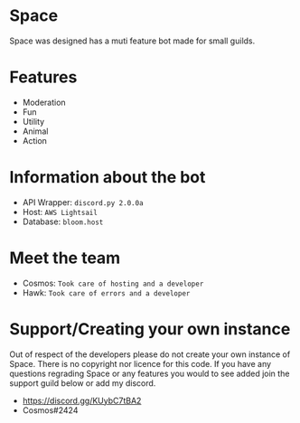 # Space
Space was designed has a muti feature bot made for small guilds. 


# Features 
- Moderation 
- Fun 
- Utility
- Animal 
- Action 

# Information about the bot 
- API Wrapper: `discord.py 2.0.0a`
- Host: `AWS Lightsail`
- Database: `bloom.host`

# Meet the team 
- Cosmos: `Took care of hosting and a developer`
- Hawk: `Took care of errors and a developer`

# Support/Creating your own instance 
Out of respect of the developers please do not create your own instance of Space. There is no copyright nor licence for this code.  If you have any questions regrading Space or any features you would to see added join the support guild below or add my discord.
- https://discord.gg/KUybC7tBA2
- Cosmos#2424

